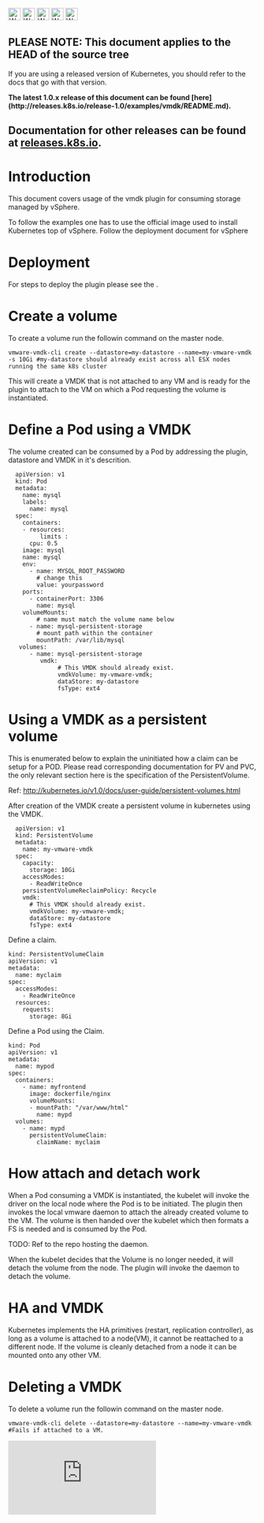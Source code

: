 <!-- BEGIN MUNGE: UNVERSIONED_WARNING -->

<!-- BEGIN STRIP_FOR_RELEASE -->

<img src="http://kubernetes.io/img/warning.png" alt="WARNING"
     width="25" height="25">
<img src="http://kubernetes.io/img/warning.png" alt="WARNING"
     width="25" height="25">
<img src="http://kubernetes.io/img/warning.png" alt="WARNING"
     width="25" height="25">
<img src="http://kubernetes.io/img/warning.png" alt="WARNING"
     width="25" height="25">
<img src="http://kubernetes.io/img/warning.png" alt="WARNING"
     width="25" height="25">

<h2>PLEASE NOTE: This document applies to the HEAD of the source tree</h2>

If you are using a released version of Kubernetes, you should
refer to the docs that go with that version.

<strong>
The latest 1.0.x release of this document can be found
[here](http://releases.k8s.io/release-1.0/examples/vmdk/README.md).

Documentation for other releases can be found at
[releases.k8s.io](http://releases.k8s.io).
</strong>
--

<!-- END STRIP_FOR_RELEASE -->

<!-- END MUNGE: UNVERSIONED_WARNING -->

# Introduction

This document covers usage of the vmdk plugin for consuming storage managed by
vSphere.

To follow the examples one has to use the official image used to install Kubernetes
top of vSphere. Follow the deployment document for vSphere

# Deployment

For steps to deploy the plugin please see the .

# Create a volume

To create a volume run the followin command on the master node.

```
vmware-vmdk-cli create --datastore=my-datastore --name=my-vmware-vmdk -s 10Gi #my-datastore should already exist across all ESX nodes running the same k8s cluster
```

This will create a VMDK that is not attached to any VM and is ready for the
plugin to attach to the VM on which a Pod requesting the volume is instantiated.

# Define a Pod using a VMDK

The volume created can be consumed by a Pod by addressing the plugin, datastore and VMDK in it's descrition.

```
  apiVersion: v1
  kind: Pod
  metadata:
    name: mysql
    labels:
      name: mysql
  spec:
    containers:
    - resources:
         limits :
      cpu: 0.5
    image: mysql
    name: mysql
    env:
      - name: MYSQL_ROOT_PASSWORD
        # change this
        value: yourpassword
    ports:
      - containerPort: 3306
        name: mysql
    volumeMounts:
        # name must match the volume name below
      - name: mysql-persistent-storage
        # mount path within the container
        mountPath: /var/lib/mysql
   volumes:
      - name: mysql-persistent-storage
         vmdk:
              # This VMDK should already exist.
              vmdkVolume: my-vmware-vmdk;
              dataStore: my-datastore
              fsType: ext4
```

# Using a VMDK as a persistent volume

This is enumerated below to explain the uninitiated how a claim can be setup for a
POD. Please read corresponding documentation for PV and PVC, the only relevant
section here is the specification of the PersistentVolume.

Ref: http://kubernetes.io/v1.0/docs/user-guide/persistent-volumes.html

After creation of the VMDK create a persistent volume in kubernetes using the VMDK.

```
  apiVersion: v1
  kind: PersistentVolume
  metadata:
    name: my-vmware-vmdk
  spec:
    capacity:
      storage: 10Gi
    accessModes:
      - ReadWriteOnce
    persistentVolumeReclaimPolicy: Recycle
    vmdk:
      # This VMDK should already exist.
      vmdkVolume: my-vmware-vmdk;
      dataStore: my-datastore
      fsType: ext4
```

Define a claim.

```
kind: PersistentVolumeClaim
apiVersion: v1
metadata:
  name: myclaim
spec:
  accessModes:
    - ReadWriteOnce
  resources:
    requests:
      storage: 8Gi
```

Define a Pod using the Claim.

```
kind: Pod
apiVersion: v1
metadata:
  name: mypod
spec:
  containers:
    - name: myfrontend
      image: dockerfile/nginx
      volumeMounts:
      - mountPath: "/var/www/html"
        name: mypd
  volumes:
    - name: mypd
      persistentVolumeClaim:
        claimName: myclaim
```

# How attach and detach work

When a Pod consuming a VMDK is instantiated, the kubelet will invoke the driver
on the local node where the Pod is to be initiated. The plugin then invokes the
local vmware daemon to attach the already created volume to the VM. The volume
is then handed over the kubelet which then formats a FS is needed and is
consumed by the Pod.

TODO: Ref to the repo hosting the daemon.

When the kubelet decides that the Volume is no longer needed, it will detach
the volume from the node. The plugin will invoke the daemon to detach the
volume.

# HA and VMDK

Kubernetes implements the HA primitives (restart, replication controller), as
long as a volume is attached to a node(VM), it cannot be reattached to a
different node. If the volume is cleanly detached from a node it can be mounted
onto any other VM.

# Deleting a VMDK


To delete a volume run the followin command on the master node.

```
vmware-vmdk-cli delete --datastore=my-datastore --name=my-vmware-vmdk #Fails if attached to a VM.
```




<!-- BEGIN MUNGE: GENERATED_ANALYTICS -->
[![Analytics](https://kubernetes-site.appspot.com/UA-36037335-10/GitHub/examples/vmdk/README.md?pixel)]()
<!-- END MUNGE: GENERATED_ANALYTICS -->
